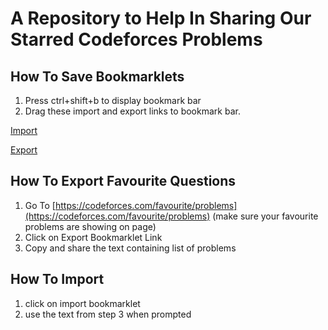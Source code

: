 # A Repository to Help In Sharing Our Starred Codeforces Problems
## How To Save Bookmarklets
1. Press ctrl+shift+b to display bookmark bar
2. Drag these import and export links to bookmark bar.

<a href="javascript:(function() {let input=prompt('Paste the problems to import');let problems=input.split(',');document.body.innerHTML='';problems.forEach(id=>buttonFromId(id));function buttonFromId(problemId){let link=`https://codeforces.com/contest/${problemId.slice(0,-1)}/problem/${problemId[problemId.length-1]}`;let htmlTemplate=`<a href='${link}'> Problem ${problemId} </a><br><br>`;document.body.innerHTML+=htmlTemplate;}    })()">Import</a>

<a href="javascript:(function () {let problems=[];let elements=document.querySelectorAll('td.id.left');elements.forEach(e=>problems.push(e.innerText));prompt('ctrl+c to copy',String(problems))})()">Export</a>


## How To Export Favourite Questions 
1. Go To [https://codeforces.com/favourite/problems](https://codeforces.com/favourite/problems) (make sure your favourite problems are showing on page)
2. Click on Export Bookmarklet Link
3. Copy and share the text containing list of problems

## How To Import 
1. click on import bookmarklet 
2. use the text from step 3 when prompted
